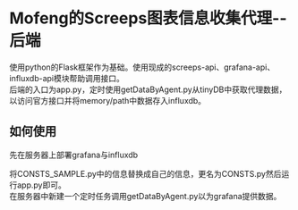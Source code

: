 # Mofeng的Screeps图表信息收集代理--后端

使用python的Flask框架作为基础。使用现成的screeps-api、grafana-api、influxdb-api模块帮助调用接口。   
后端的入口为app.py，定时使用getDataByAgent.py从tinyDB中获取代理数据，以访问官方接口并将memory/path中数据存入influxdb。

## 如何使用

先在服务器上部署grafana与influxdb

将CONSTS_SAMPLE.py中的信息替换成自己的信息，更名为CONSTS.py然后运行app.py即可。     
在服务器中新建一个定时任务调用getDataByAgent.py以为grafana提供数据。
